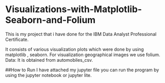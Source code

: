 # Visualizations-with-Matplotlib-Seaborn-and-Folium
This is my project that i have done for the IBM Data Analyst Professional Certificate.

It consists of various visualization plots which were done by using matplotlib , seaborn. For visualization geographical images we use folium.
Data: It is obtained from automobiles_csv.


##How to Run
I have attached my jupyter file you can run the program by using the jupyter notebook or jupyter lite.
